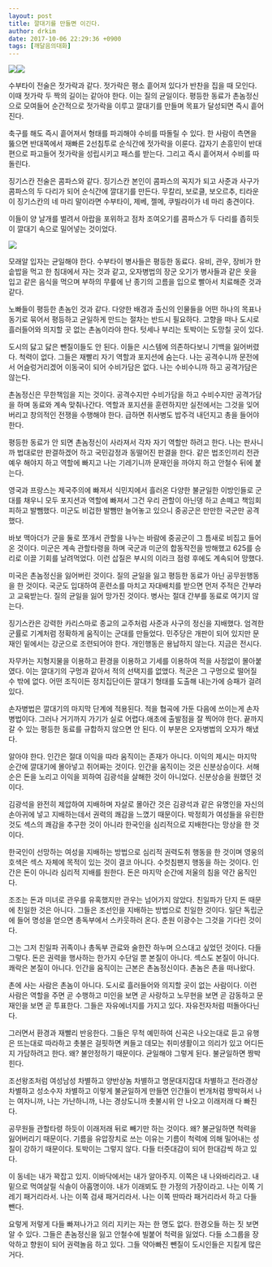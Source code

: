 ```yaml
---
layout: post
title: 깔대기를 만들면 이긴다.
author: drkim
date: 2017-10-06 22:29:36 +0900
tags: [깨달음의대화]
---
```

![](/files/attach/images/198/527/892/az.jpg)![](/files/attach/images/198/527/892/az1.jpg)



수부타이 전술은 젓가락과 같다. 젓가락은 평소 흩어져 있다가 반찬을 집을 때 모인다. 이때 젓가락 두 짝의 길이는 같아야 한다. 이는 질의 균일이다. 평등한 동료가 촌놈정신으로 모여들어 순간적으로 젓가락을 이루고 깔대기를 만들며 목표가 달성되면 즉시 흩어진다.

  




  


축구를 해도 즉시 흩어져서 형태를 파괴해야 수비를 따돌릴 수 있다. 한 사람이 측면을 뚫으면 반대쪽에서 재빠른 2선침투로 순식간에 젓가락을 이룬다. 갑자기 손흥민이 반대편으로 파고들어 젓가락을 성립시키고 패스를 받는다. 그리고 즉시 흩어져서 수비를 따돌린다.

  




  


징기스칸 전술은 콤파스와 같다. 징기스칸 본인이 콤파스의 꼭지가 되고 사준과 사구가 콤파스의 두 다리가 되어 순식간에 깔대기를 만든다. 무칼리, 보로클, 보오르추, 티라운이 징기스칸의 네 마리 말이라면 수부타이, 제베, 젤메, 쿠빌라이가 네 마리 충견이다.

  


이들이 양 날개를 벌려서 아랍을 포위하고 점차 조여오기를 콤파스가 두 다리를 좁히듯이 깔대기 속으로 밀어넣는 것이었다.

  



![](/files/attach/images/198/527/892/az2.jpg) 

  


모래알 입자는 균일해야 한다. 수부타이 병사들은 평등한 동료다. 유비, 관우, 장비가 한솥밥을 먹고 한 침대에서 자는 것과 같고, 오자병법의 장군 오기가 병사들과 같은 옷을 입고 같은 음식을 먹으며 부하의 무릎에 난 종기의 고름을 입으로 빨아서 치료해준 것과 같다.

  


노빠들이 평등한 촌놈인 것과 같다. 다양한 배경과 출신의 인물들을 어떤 하나의 목표나 동기로 묶어서 평등하고 균일하게 만드는 절차는 반드시 필요하다. 고향을 떠나 도시로 흘러들어와 의지할 곳 없는 촌놈이라야 한다. 텃세나 부리는 토박이는 도망칠 곳이 있다.

  


도시의 닳고 닳은 뺀질이들도 안 된다. 이들은 시스템에 의존하다보니 기백을 잃어버렸다. 척력이 없다. 그들은 재빨리 자기 역할과 포지션에 숨는다. 나는 공격수니까 문전에서 어슬렁거리겠어 이동국이 되어 수비가담은 없다. 나는 수비수니까 하고 공격가담은 않는다.

  




촌놈정신은 무한책임을 지는 것이다. 공격수지만 수비가담을 하고 수비수지만 공격가담을 하며 동료와 계속 맞춰나간다. 역할과 포지션을 훈련하지만 실전에서는 그것을 잊어버리고 창의적인 전쟁을 수행해야 한다. 급하면 취사병도 밥주걱 내던지고 총을 들어야 한다.

  


평등한 동료가 안 되면 촌놈정신이 사라져서 각자 자기 역할만 하려고 한다. 나는 판사니까 법대로만 판결하겠어 하고 국민감정과 동떨어진 판결을 한다. 같은 법조인끼리 전관예우 해야지 하고 역할에 빠지고 나는 기레기니까 문재인을 까야지 하고 안철수 뒤에 붙는다.

  


영국과 프랑스는 제국주의에 빠져서 식민지에서 흘러온 다양한 불균일한 이방인들로 군대를 채우니 모두 포지션과 역할에 빠져서 그건 우리 관할이 아닌뎅 하고 손떼고 책임회피하고 발뺌했다. 미군도 비겁한 발뺌만 늘어놓고 있으니 중공군은 만만한 국군만 공격했다.

  


바보 맥아더가 군을 둘로 쪼개서 관할을 나누는 바람에 중공군이 그 틈새로 비집고 들어온 것이다. 미군은 계속 관할타령을 하며 국군과 미군의 합동작전을 방해했고 625를 승리로 이끌 기회를 날려먹었다. 이런 삽질은 부시의 이라크 점령 후에도 계속되어 망했다.

  


미국은 촌놈정신을 잃어버린 것이다. 질의 균일을 잃고 평등한 동료가 아닌 공무원행동을 한 것이다. 국군도 입대하여 훈련소를 마치고 자대배치를 받으면 먼저 주적은 간부라고 교육받는다. 질의 균일을 잃어 망가진 것이다. 병사는 절대 간부를 동료로 여기지 않는다.

  


징기스칸은 강력한 카리스마로 종교의 교주처럼 사준과 사구의 정신을 지배했다. 엄격한 군률로 기계처럼 정확하게 움직이는 군대를 만들었다. 민주당은 개판이 되어 있지만 문재인 밑에서는 강군으로 조련되어야 한다. 개인행동은 용납하지 않는다. 지금은 전시다.

  


자무카는 지형지물을 이용하고 환경을 이용하고 기세를 이용하여 적을 사정없이 몰아붙였다. 이는 깔대기의 구멍과 같아서 적의 선택지를 없앴다. 적군은 그 구멍으로 떨어질 수 밖에 없다. 어떤 조직이든 정치집단이든 깔대기 형태를 도출해 내는가에 승패가 걸려 있다.

  


손자병법은 깔대기의 마지막 단계에 적용된다. 적을 협곡에 가둔 다음에 쓰이는게 손자병법이다. 그러나 거기까지 가기가 실로 어렵다.애초에 출발점을 잘 찍어야 한다. 끝까지 갈 수 있는 평등한 동료를 규합하지 않으면 안 된다. 이 부분은 오자병법의 오자가 해냈다.

  


알아야 한다. 인간은 절대 이익을 따라 움직이는 존재가 아니다. 이익의 제시는 마지막 순간에 깔대기에 몰아넣고 쥐어짜는 것이다. 인간을 움직이는 것은 신분상승이다. 서해순은 돈을 노리고 이익을 꾀하여 김광석을 살해한 것이 아니었다. 신분상승을 원했던 것이다.

  


김광석을 완전히 제압하여 지배하며 자살로 몰아간 것은 김광석과 같은 유명인을 자신의 손아귀에 넣고 지배하는데서 권력의 쾌감을 느꼈기 때문이다. 박정희가 여성들을 유린한 것도 섹스의 쾌감을 추구한 것이 아니라 한국인을 심리적으로 지배한다는 망상을 한 것이다.

  


한국인이 선망하는 여성을 지배하는 방법으로 심리적 권력도취 행동을 한 것이며 영웅의 호색은 섹스 자체에 목적이 있는 것이 결코 아니다. 수컷침팬지 행동을 하는 것이다. 인간은 돈이 아니라 심리적 지배를 원한다. 돈은 마지막 순간에 저울의 침을 약간 움직인다.

  


조조는 돈과 미녀로 관우를 유혹했지만 관우는 넘어가지 않았다. 친일파가 단지 돈 때문에 친일한 것은 아니다. 그들은 조선인을 지배하는 방법으로 친일한 것이다. 일단 독립군에 들어 명성을 얻으면 총독부에서 스카웃하러 온다. 춘원 이광수는 그것을 기다린 것이다.

  


그는 그저 친일파 귀족이나 총독부 관료와 술한잔 하누며 으스대고 싶었던 것이다. 다들 그렇다. 돈은 권력을 행사하는 한가지 수단일 뿐 본질이 아니다. 섹스도 본질이 아니다. 쾌락은 본질이 아니다. 인간을 움직이는 근본은 촌놈정신이다. 촌놈은 촌을 떠나왔다.

  


촌에 사는 사람은 촌놈이 아니다. 도시로 흘러들어와 의지할 곳이 없는 사람이다. 이런 사람은 역할을 주면 곧 수행하고 미인을 보면 곧 사랑하고 노무현을 보면 곧 감동하고 문재인을 보면 곧 투표한다. 그들은 자유에너지를 가지고 있다. 자유전자처럼 떠돌아다닌다.

  


그러면서 환경과 재빨리 반응한다. 그들은 무척 예민하여 신곡은 나오는대로 듣고 유행은 뜨는대로 따라하고 촛불은 걸핏하면 켜들고 데모는 취미생활이고 의리가 있고 어디든지 가담하려고 한다. 왜? 불안정하기 때문이다. 균일해야 그렇게 된다. 불균일하면 짱박힌다.

  


조선왕조처럼 여성남성 차별하고 양반상놈 차별하고 명문대지잡대 차별하고 전라경상 차별하고 성소수자 차별하고 이렇게 불균일하게 만들면 인간들이 번개처럼 짱박혀서 나는 여자니까, 나는 가난하니까, 나는 경상도니까 촛불시위 안 나오고 이래저래 다 빠진다.

  


공무원들 관할타령 하듯이 이래저래 뒤로 빼기만 하는 것이다. 왜? 불균일하면 척력을 잃어버리기 때문이다. 기름을 유압장치로 쓰는 이유는 기름이 척력에 의해 밀어내는 성질이 강하기 때문이다. 토박이는 그렇지 않다. 다들 터줏대감이 되어 한대감씩 하고 있다.

  


이 동네는 내가 꽉잡고 있지. 이바닥에서는 내가 알아주지. 이쪽은 내 나와바리라고. 내 밑으로 먹여살릴 식솔이 아홉명이야. 내가 이래뵈도 한 가정의 가장이라고. 나는 이쪽 기레기 패거리라서. 나는 이쪽 검새 패거리라서. 나는 이쪽 딴따라 패거리라서 하고 다들 뺀다.

  


요렇게 저렇게 다들 빠져나가고 의리 지키는 자는 한 명도 없다. 한경오들 하는 짓 보면 알 수 있다. 그들은 촌놈정신을 잃고 안철수에 빌붙어 척력을 잃었다. 다들 소그룹을 장악하고 향원이 되어 권력놀음 하고 있다. 그들 약아빠진 뺀질이 도시인들은 지킬게 많은 거다.